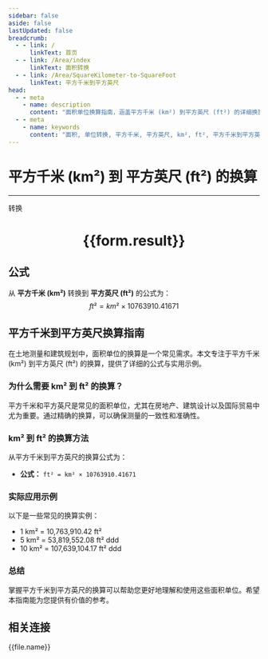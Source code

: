 ```yaml
---
sidebar: false
aside: false
lastUpdated: false
breadcrumb:
  - - link: /
      linkText: 首页
  - - link: /Area/index
      linkText: 面积转换
  - - link: /Area/SquareKilometer-to-SquareFoot
      linkText: 平方千米到平方英尺
head:
  - - meta
    - name: description
      content: "面积单位换算指南，涵盖平方千米 (km²) 到平方英尺 (ft²) 的详细换算公式与说明。"
  - - meta
    - name: keywords
      content: "面积, 单位转换, 平方千米, 平方英尺, km², ft², 平方千米到平方英尺, 面积转换指南"
---
```

# 平方千米 (km²) 到 平方英尺 (ft²) 的换算
---
<script setup>
import { onMounted, reactive, inject, ref } from 'vue'
import { NButton, NForm, NFormItem, NInput, NInputNumber, NSelect, NCard, useMessage,NGrid ,NGi } from 'naive-ui'
import { defineClientComponent } from 'vitepress'
import { Area } from '../../files';

const convert = inject('convert')

const form = reactive({
  number: null,
  result: '',
})

const convertHandler = () => {
  if (form.number !== null && !isNaN(form.number)) {
    const convertedValue = parseFloat(form.number) * 10763910.41671
    form.result = `${form.number}km² = ${convertedValue.toFixed(2)}ft²`
  } else {
    form.result = '请输入有效的数值。'
  }
}
</script>

<n-form size="large" :model="form">
  <n-form-item label="平方千米 (km²)">
    <n-input-number v-model:value="form.number" placeholder="输入平方千米" style="width: 100%" />
  </n-form-item>
  <n-form-item>
    <n-button type="primary" @click="convertHandler" block>转换</n-button>
  </n-form-item>
</n-form>

<n-card  embedded :bordered="false" hoverable>
  <div  style="text-align:center">
    <h1>{{form.result}}</h1>
  </div>
</n-card>

## 公式

从 **平方千米 (km²)** 转换到 **平方英尺 (ft²)** 的公式为：
$$ ft² = km² \times 10763910.41671 $$

## 平方千米到平方英尺换算指南

在土地测量和建筑规划中，面积单位的换算是一个常见需求。本文专注于平方千米 (km²) 到平方英尺 (ft²) 的换算，提供了详细的公式与实用示例。

### 为什么需要 km² 到 ft² 的换算？

平方千米和平方英尺是常见的面积单位，尤其在房地产、建筑设计以及国际贸易中尤为重要。通过精确的换算，可以确保测量的一致性和准确性。

### km² 到 ft² 的换算方法

从平方千米到平方英尺的换算公式为：

- **公式：** `ft² = km² × 10763910.41671`

### 实际应用示例

以下是一些常见的换算实例：

- 1 km² = 10,763,910.42 ft²
- 5 km² = 53,819,552.08 ft²
ddd
- 10 km² = 107,639,104.17 ft²
ddd

### 总结

掌握平方千米到平方英尺的换算可以帮助您更好地理解和使用这些面积单位。希望本指南能为您提供有价值的参考。

## 相关连接
<n-grid x-gap="12" :cols="3">
  <n-gi v-for="(file, index) in Area" :key="index">
    <n-button
      text
      tag="a"
      :href="file.path"
      type="primary"
    >
      {{file.name}}
    </n-button>
  </n-gi>
</n-grid>